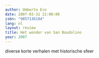 ```yaml
---
author: Umberto Eco
date: 2007-03-31 22:00:00
isbn: "9057136104"
lang: nl
layout: review
title: Het wonder van San Baudolino
year: 2007
---
```


diverse korte verhalen met historische sfeer
